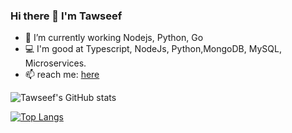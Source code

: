### Hi there 👋 I'm Tawseef



- 🔭 I’m currently working Nodejs, Python, Go
- 💻 I'm good at Typescript, NodeJs, Python,MongoDB, MySQL, Microservices.
- 📫 reach me: [here](https://twitter.com/NabiTowseef)



![Tawseef's GitHub stats](https://github-readme-stats.vercel.app/api?username=tawseefnabi&show_icons=true&theme=radical)

[![Top Langs](https://github-readme-stats.vercel.app/api/top-langs/?username=tawseefnabi&show_icons=true&theme=radical)](https://github.com/anuraghazra/github-readme-stats)



